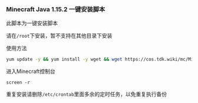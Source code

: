 ### Minecraft Java 1.15.2 一键安装脚本

此脚本为一键安装脚本

请在`/root`下安装，暂不支持在其他目录下安装


使用方法

```sh
yum update -y && yum install -y wget && wget https://cos.tdk.wiki/mc/Minecraft.sh && bash Minecraft.sh
```

进入Minecraft控制台

```
screen -r
```

重复安装请删除`/etc/crontab`里面多余的定时任务，以免重复执行备份
